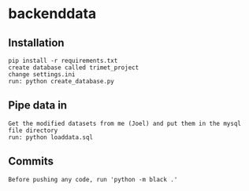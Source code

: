 # backenddata

## Installation

```
pip install -r requirements.txt
create database called trimet_project
change settings.ini
run: python create_database.py
```

## Pipe data in

```
Get the modified datasets from me (Joel) and put them in the mysql file directory
run: python loaddata.sql
```

## Commits

```
Before pushing any code, run 'python -m black .'
```

